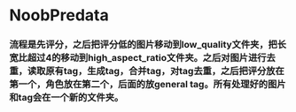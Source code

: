 # NoobPredata
 ### 流程是先评分，之后把评分低的图片移动到low_quality文件夹，把长宽比超过4的移动到high_aspect_ratio文件夹。之后对图片进行去重，读取原有tag，生成tag，合并tag，对tag去重，之后把评分放在第一个，角色放在第二个，后面的放general tag。所有处理好的图片和tag会在一个新的文件夹。
